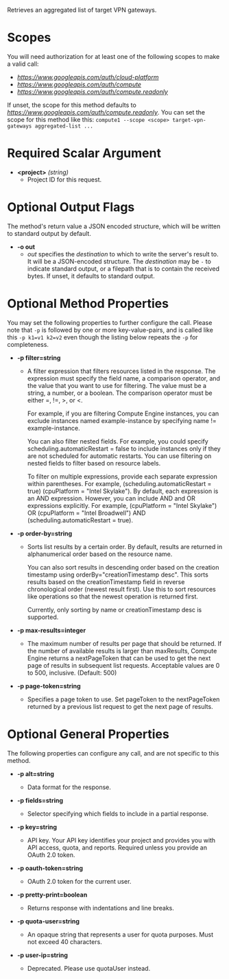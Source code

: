 Retrieves an aggregated list of target VPN gateways.
# Scopes

You will need authorization for at least one of the following scopes to make a valid call:

* *https://www.googleapis.com/auth/cloud-platform*
* *https://www.googleapis.com/auth/compute*
* *https://www.googleapis.com/auth/compute.readonly*

If unset, the scope for this method defaults to *https://www.googleapis.com/auth/compute.readonly*.
You can set the scope for this method like this: `compute1 --scope <scope> target-vpn-gateways aggregated-list ...`
# Required Scalar Argument
* **&lt;project&gt;** *(string)*
    - Project ID for this request.

# Optional Output Flags

The method's return value a JSON encoded structure, which will be written to standard output by default.

* **-o out**
    - *out* specifies the *destination* to which to write the server's result to.
      It will be a JSON-encoded structure.
      The *destination* may be `-` to indicate standard output, or a filepath that is to contain the received bytes.
      If unset, it defaults to standard output.
# Optional Method Properties

You may set the following properties to further configure the call. Please note that `-p` is followed by one 
or more key-value-pairs, and is called like this `-p k1=v1 k2=v2` even though the listing below repeats the
`-p` for completeness.

* **-p filter=string**
    - A filter expression that filters resources listed in the response. The expression must specify the field name, a comparison operator, and the value that you want to use for filtering. The value must be a string, a number, or a boolean. The comparison operator must be either =, !=, &gt;, or &lt;.
        
        For example, if you are filtering Compute Engine instances, you can exclude instances named example-instance by specifying name != example-instance.
        
        You can also filter nested fields. For example, you could specify scheduling.automaticRestart = false to include instances only if they are not scheduled for automatic restarts. You can use filtering on nested fields to filter based on resource labels.
        
        To filter on multiple expressions, provide each separate expression within parentheses. For example, (scheduling.automaticRestart = true) (cpuPlatform = &#34;Intel Skylake&#34;). By default, each expression is an AND expression. However, you can include AND and OR expressions explicitly. For example, (cpuPlatform = &#34;Intel Skylake&#34;) OR (cpuPlatform = &#34;Intel Broadwell&#34;) AND (scheduling.automaticRestart = true).

* **-p order-by=string**
    - Sorts list results by a certain order. By default, results are returned in alphanumerical order based on the resource name.
        
        You can also sort results in descending order based on the creation timestamp using orderBy=&#34;creationTimestamp desc&#34;. This sorts results based on the creationTimestamp field in reverse chronological order (newest result first). Use this to sort resources like operations so that the newest operation is returned first.
        
        Currently, only sorting by name or creationTimestamp desc is supported.

* **-p max-results=integer**
    - The maximum number of results per page that should be returned. If the number of available results is larger than maxResults, Compute Engine returns a nextPageToken that can be used to get the next page of results in subsequent list requests. Acceptable values are 0 to 500, inclusive. (Default: 500)

* **-p page-token=string**
    - Specifies a page token to use. Set pageToken to the nextPageToken returned by a previous list request to get the next page of results.

# Optional General Properties

The following properties can configure any call, and are not specific to this method.

* **-p alt=string**
    - Data format for the response.

* **-p fields=string**
    - Selector specifying which fields to include in a partial response.

* **-p key=string**
    - API key. Your API key identifies your project and provides you with API access, quota, and reports. Required unless you provide an OAuth 2.0 token.

* **-p oauth-token=string**
    - OAuth 2.0 token for the current user.

* **-p pretty-print=boolean**
    - Returns response with indentations and line breaks.

* **-p quota-user=string**
    - An opaque string that represents a user for quota purposes. Must not exceed 40 characters.

* **-p user-ip=string**
    - Deprecated. Please use quotaUser instead.
